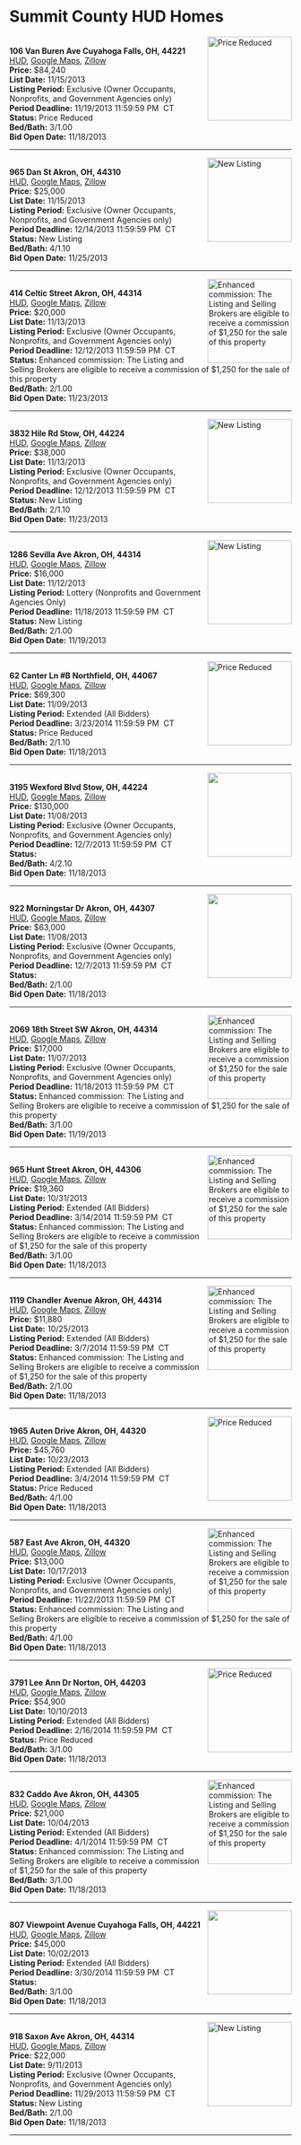 # Summit County HUD Homes

[<img alt="Price Reduced" src="https://www.hudhomestore.com/pages/ImageShow.aspx?Case=412-534550" align="right" style="height:150px;">](http://www.hudhomestore.com/Listing/PropertyDetails.aspx?caseNumber=412-534550)  
**106 Van Buren Ave Cuyahoga Falls, OH, 44221**  
[HUD](http://www.hudhomestore.com/Listing/PropertyDetails.aspx?caseNumber=412-534550), [Google Maps](http://maps.google.com/maps?q=106+Van+Buren+Ave+Cuyahoga+Falls%2C+OH%2C+44221), [Zillow](http://www.zillow.com/homes/106+Van+Buren+Ave+Cuyahoga+Falls%2C+OH%2C+44221/)  
**Price:** $84,240  
**List Date:** 11/15/2013  
**Listing Period:** Exclusive (Owner Occupants, Nonprofits, and Government Agencies only)  
**Period Deadline:** 11/19/2013 11:59:59 PM  CT  
**Status:** Price Reduced  
**Bed/Bath:** 3/1.00  
**Bid Open Date:** 11/18/2013

***

[<img alt="New Listing" src="https://www.hudhomestore.com/pages/ImageShow.aspx?Case=412-503516" align="right" style="height:150px;">](http://www.hudhomestore.com/Listing/PropertyDetails.aspx?caseNumber=412-503516)  
**965 Dan St Akron, OH, 44310**  
[HUD](http://www.hudhomestore.com/Listing/PropertyDetails.aspx?caseNumber=412-503516), [Google Maps](http://maps.google.com/maps?q=965+Dan+St+Akron%2C+OH%2C+44310), [Zillow](http://www.zillow.com/homes/965+Dan+St+Akron%2C+OH%2C+44310/)  
**Price:** $25,000  
**List Date:** 11/15/2013  
**Listing Period:** Exclusive (Owner Occupants, Nonprofits, and Government Agencies only)  
**Period Deadline:** 12/14/2013 11:59:59 PM  CT  
**Status:** New Listing  
**Bed/Bath:** 4/1.10  
**Bid Open Date:** 11/25/2013

***

[<img alt="Enhanced commission: The Listing and Selling Brokers are eligible to receive a commission of $1,250 for the sale of this property" src="https://www.hudhomestore.com/pages/ImageShow.aspx?Case=412-556227" align="right" style="height:150px;">](http://www.hudhomestore.com/Listing/PropertyDetails.aspx?caseNumber=412-556227)  
**414 Celtic Street Akron, OH, 44314**  
[HUD](http://www.hudhomestore.com/Listing/PropertyDetails.aspx?caseNumber=412-556227), [Google Maps](http://maps.google.com/maps?q=414+Celtic+Street+Akron%2C+OH%2C+44314), [Zillow](http://www.zillow.com/homes/414+Celtic+Street+Akron%2C+OH%2C+44314/)  
**Price:** $20,000  
**List Date:** 11/13/2013  
**Listing Period:** Exclusive (Owner Occupants, Nonprofits, and Government Agencies only)  
**Period Deadline:** 12/12/2013 11:59:59 PM  CT  
**Status:** Enhanced commission: The Listing and Selling Brokers are eligible to receive a commission of $1,250 for the sale of this property  
**Bed/Bath:** 2/1.00  
**Bid Open Date:** 11/23/2013

***

[<img alt="New Listing" src="https://www.hudhomestore.com/pages/ImageShow.aspx?Case=412-518037" align="right" style="height:150px;">](http://www.hudhomestore.com/Listing/PropertyDetails.aspx?caseNumber=412-518037)  
**3832 Hile Rd Stow, OH, 44224**  
[HUD](http://www.hudhomestore.com/Listing/PropertyDetails.aspx?caseNumber=412-518037), [Google Maps](http://maps.google.com/maps?q=3832+Hile+Rd+Stow%2C+OH%2C+44224), [Zillow](http://www.zillow.com/homes/3832+Hile+Rd+Stow%2C+OH%2C+44224/)  
**Price:** $38,000  
**List Date:** 11/13/2013  
**Listing Period:** Exclusive (Owner Occupants, Nonprofits, and Government Agencies only)  
**Period Deadline:** 12/12/2013 11:59:59 PM  CT  
**Status:** New Listing  
**Bed/Bath:** 2/1.10  
**Bid Open Date:** 11/23/2013

***

[<img alt="New Listing" src="https://www.hudhomestore.com/pages/ImageShow.aspx?Case=412-483944" align="right" style="height:150px;">](http://www.hudhomestore.com/Listing/PropertyDetails.aspx?caseNumber=412-483944)  
**1286 Sevilla Ave Akron, OH, 44314**  
[HUD](http://www.hudhomestore.com/Listing/PropertyDetails.aspx?caseNumber=412-483944), [Google Maps](http://maps.google.com/maps?q=1286+Sevilla+Ave+Akron%2C+OH%2C+44314), [Zillow](http://www.zillow.com/homes/1286+Sevilla+Ave+Akron%2C+OH%2C+44314/)  
**Price:** $16,000  
**List Date:** 11/12/2013  
**Listing Period:** Lottery (Nonprofits and Government Agencies Only)  
**Period Deadline:** 11/18/2013 11:59:59 PM  CT  
**Status:** New Listing  
**Bed/Bath:** 2/1.00  
**Bid Open Date:** 11/19/2013

***

[<img alt="Price Reduced" src="https://www.hudhomestore.com/pages/ImageShow.aspx?Case=412-408573" align="right" style="height:150px;">](http://www.hudhomestore.com/Listing/PropertyDetails.aspx?caseNumber=412-408573)  
**62 Canter Ln #B Northfield, OH, 44067**  
[HUD](http://www.hudhomestore.com/Listing/PropertyDetails.aspx?caseNumber=412-408573), [Google Maps](http://maps.google.com/maps?q=62+Canter+Ln+%23B+Northfield%2C+OH%2C+44067), [Zillow](http://www.zillow.com/homes/62+Canter+Ln+%23B+Northfield%2C+OH%2C+44067/)  
**Price:** $69,300  
**List Date:** 11/09/2013  
**Listing Period:** Extended (All Bidders)  
**Period Deadline:** 3/23/2014 11:59:59 PM  CT  
**Status:** Price Reduced  
**Bed/Bath:** 2/1.10  
**Bid Open Date:** 11/18/2013

***

[<img alt="" src="https://www.hudhomestore.com/pages/ImageShow.aspx?Case=412-579795" align="right" style="height:150px;">](http://www.hudhomestore.com/Listing/PropertyDetails.aspx?caseNumber=412-579795)  
**3195 Wexford Blvd Stow, OH, 44224**  
[HUD](http://www.hudhomestore.com/Listing/PropertyDetails.aspx?caseNumber=412-579795), [Google Maps](http://maps.google.com/maps?q=3195+Wexford+Blvd+Stow%2C+OH%2C+44224), [Zillow](http://www.zillow.com/homes/3195+Wexford+Blvd+Stow%2C+OH%2C+44224/)  
**Price:** $130,000  
**List Date:** 11/08/2013  
**Listing Period:** Exclusive (Owner Occupants, Nonprofits, and Government Agencies only)  
**Period Deadline:** 12/7/2013 11:59:59 PM  CT  
**Status:**   
**Bed/Bath:** 4/2.10  
**Bid Open Date:** 11/18/2013

***

[<img alt="" src="https://www.hudhomestore.com/pages/ImageShow.aspx?Case=412-530616" align="right" style="height:150px;">](http://www.hudhomestore.com/Listing/PropertyDetails.aspx?caseNumber=412-530616)  
**922 Morningstar Dr Akron, OH, 44307**  
[HUD](http://www.hudhomestore.com/Listing/PropertyDetails.aspx?caseNumber=412-530616), [Google Maps](http://maps.google.com/maps?q=922+Morningstar+Dr+Akron%2C+OH%2C+44307), [Zillow](http://www.zillow.com/homes/922+Morningstar+Dr+Akron%2C+OH%2C+44307/)  
**Price:** $63,000  
**List Date:** 11/08/2013  
**Listing Period:** Exclusive (Owner Occupants, Nonprofits, and Government Agencies only)  
**Period Deadline:** 12/7/2013 11:59:59 PM  CT  
**Status:**   
**Bed/Bath:** 2/1.00  
**Bid Open Date:** 11/18/2013

***

[<img alt="Enhanced commission: The Listing and Selling Brokers are eligible to receive a commission of $1,250 for the sale of this property" src="https://www.hudhomestore.com/pages/ImageShow.aspx?Case=412-583651" align="right" style="height:150px;">](http://www.hudhomestore.com/Listing/PropertyDetails.aspx?caseNumber=412-583651)  
**2069 18th Street SW Akron, OH, 44314**  
[HUD](http://www.hudhomestore.com/Listing/PropertyDetails.aspx?caseNumber=412-583651), [Google Maps](http://maps.google.com/maps?q=2069+18th+Street+SW+Akron%2C+OH%2C+44314), [Zillow](http://www.zillow.com/homes/2069+18th+Street+SW+Akron%2C+OH%2C+44314/)  
**Price:** $17,000  
**List Date:** 11/07/2013  
**Listing Period:** Exclusive (Owner Occupants, Nonprofits, and Government Agencies only)  
**Period Deadline:** 11/18/2013 11:59:59 PM  CT  
**Status:** Enhanced commission: The Listing and Selling Brokers are eligible to receive a commission of $1,250 for the sale of this property  
**Bed/Bath:** 3/1.00  
**Bid Open Date:** 11/19/2013

***

[<img alt="Enhanced commission: The Listing and Selling Brokers are eligible to receive a commission of $1,250 for the sale of this property" src="https://www.hudhomestore.com/pages/ImageShow.aspx?Case=412-657164" align="right" style="height:150px;">](http://www.hudhomestore.com/Listing/PropertyDetails.aspx?caseNumber=412-657164)  
**965 Hunt Street Akron, OH, 44306**  
[HUD](http://www.hudhomestore.com/Listing/PropertyDetails.aspx?caseNumber=412-657164), [Google Maps](http://maps.google.com/maps?q=965+Hunt+Street+Akron%2C+OH%2C+44306), [Zillow](http://www.zillow.com/homes/965+Hunt+Street+Akron%2C+OH%2C+44306/)  
**Price:** $19,360  
**List Date:** 10/31/2013  
**Listing Period:** Extended (All Bidders)  
**Period Deadline:** 3/14/2014 11:59:59 PM  CT  
**Status:** Enhanced commission: The Listing and Selling Brokers are eligible to receive a commission of $1,250 for the sale of this property  
**Bed/Bath:** 3/1.00  
**Bid Open Date:** 11/18/2013

***

[<img alt="Enhanced commission: The Listing and Selling Brokers are eligible to receive a commission of $1,250 for the sale of this property" src="https://www.hudhomestore.com/pages/ImageShow.aspx?Case=412-523980" align="right" style="height:150px;">](http://www.hudhomestore.com/Listing/PropertyDetails.aspx?caseNumber=412-523980)  
**1119 Chandler Avenue Akron, OH, 44314**  
[HUD](http://www.hudhomestore.com/Listing/PropertyDetails.aspx?caseNumber=412-523980), [Google Maps](http://maps.google.com/maps?q=1119+Chandler+Avenue+Akron%2C+OH%2C+44314), [Zillow](http://www.zillow.com/homes/1119+Chandler+Avenue+Akron%2C+OH%2C+44314/)  
**Price:** $11,880  
**List Date:** 10/25/2013  
**Listing Period:** Extended (All Bidders)  
**Period Deadline:** 3/7/2014 11:59:59 PM  CT  
**Status:** Enhanced commission: The Listing and Selling Brokers are eligible to receive a commission of $1,250 for the sale of this property  
**Bed/Bath:** 2/1.00  
**Bid Open Date:** 11/18/2013

***

[<img alt="Price Reduced" src="https://www.hudhomestore.com/pages/ImageShow.aspx?Case=412-617140" align="right" style="height:150px;">](http://www.hudhomestore.com/Listing/PropertyDetails.aspx?caseNumber=412-617140)  
**1965 Auten Drive Akron, OH, 44320**  
[HUD](http://www.hudhomestore.com/Listing/PropertyDetails.aspx?caseNumber=412-617140), [Google Maps](http://maps.google.com/maps?q=1965+Auten+Drive+Akron%2C+OH%2C+44320), [Zillow](http://www.zillow.com/homes/1965+Auten+Drive+Akron%2C+OH%2C+44320/)  
**Price:** $45,760  
**List Date:** 10/23/2013  
**Listing Period:** Extended (All Bidders)  
**Period Deadline:** 3/4/2014 11:59:59 PM  CT  
**Status:** Price Reduced  
**Bed/Bath:** 4/1.00  
**Bid Open Date:** 11/18/2013

***

[<img alt="Enhanced commission: The Listing and Selling Brokers are eligible to receive a commission of $1,250 for the sale of this property" src="https://www.hudhomestore.com/pages/ImageShow.aspx?Case=412-501307" align="right" style="height:150px;">](http://www.hudhomestore.com/Listing/PropertyDetails.aspx?caseNumber=412-501307)  
**587 East Ave Akron, OH, 44320**  
[HUD](http://www.hudhomestore.com/Listing/PropertyDetails.aspx?caseNumber=412-501307), [Google Maps](http://maps.google.com/maps?q=587+East+Ave+Akron%2C+OH%2C+44320), [Zillow](http://www.zillow.com/homes/587+East+Ave+Akron%2C+OH%2C+44320/)  
**Price:** $13,000  
**List Date:** 10/17/2013  
**Listing Period:** Exclusive (Owner Occupants, Nonprofits, and Government Agencies only)  
**Period Deadline:** 11/22/2013 11:59:59 PM  CT  
**Status:** Enhanced commission: The Listing and Selling Brokers are eligible to receive a commission of $1,250 for the sale of this property  
**Bed/Bath:** 4/1.00  
**Bid Open Date:** 11/18/2013

***

[<img alt="Price Reduced" src="https://www.hudhomestore.com/pages/ImageShow.aspx?Case=412-501411" align="right" style="height:150px;">](http://www.hudhomestore.com/Listing/PropertyDetails.aspx?caseNumber=412-501411)  
**3791 Lee Ann Dr Norton, OH, 44203**  
[HUD](http://www.hudhomestore.com/Listing/PropertyDetails.aspx?caseNumber=412-501411), [Google Maps](http://maps.google.com/maps?q=3791+Lee+Ann+Dr+Norton%2C+OH%2C+44203), [Zillow](http://www.zillow.com/homes/3791+Lee+Ann+Dr+Norton%2C+OH%2C+44203/)  
**Price:** $54,900  
**List Date:** 10/10/2013  
**Listing Period:** Extended (All Bidders)  
**Period Deadline:** 2/16/2014 11:59:59 PM  CT  
**Status:** Price Reduced  
**Bed/Bath:** 3/1.00  
**Bid Open Date:** 11/18/2013

***

[<img alt="Enhanced commission: The Listing and Selling Brokers are eligible to receive a commission of $1,250 for the sale of this property" src="https://www.hudhomestore.com/pages/ImageShow.aspx?Case=412-471427" align="right" style="height:150px;">](http://www.hudhomestore.com/Listing/PropertyDetails.aspx?caseNumber=412-471427)  
**832 Caddo Ave Akron, OH, 44305**  
[HUD](http://www.hudhomestore.com/Listing/PropertyDetails.aspx?caseNumber=412-471427), [Google Maps](http://maps.google.com/maps?q=832+Caddo+Ave+Akron%2C+OH%2C+44305), [Zillow](http://www.zillow.com/homes/832+Caddo+Ave+Akron%2C+OH%2C+44305/)  
**Price:** $21,000  
**List Date:** 10/04/2013  
**Listing Period:** Extended (All Bidders)  
**Period Deadline:** 4/1/2014 11:59:59 PM  CT  
**Status:** Enhanced commission: The Listing and Selling Brokers are eligible to receive a commission of $1,250 for the sale of this property  
**Bed/Bath:** 3/1.00  
**Bid Open Date:** 11/18/2013

***

[<img alt="" src="https://www.hudhomestore.com/pages/ImageShow.aspx?Case=412-522346" align="right" style="height:150px;">](http://www.hudhomestore.com/Listing/PropertyDetails.aspx?caseNumber=412-522346)  
**807 Viewpoint Avenue Cuyahoga Falls, OH, 44221**  
[HUD](http://www.hudhomestore.com/Listing/PropertyDetails.aspx?caseNumber=412-522346), [Google Maps](http://maps.google.com/maps?q=807+Viewpoint+Avenue+Cuyahoga+Falls%2C+OH%2C+44221), [Zillow](http://www.zillow.com/homes/807+Viewpoint+Avenue+Cuyahoga+Falls%2C+OH%2C+44221/)  
**Price:** $45,000  
**List Date:** 10/02/2013  
**Listing Period:** Extended (All Bidders)  
**Period Deadline:** 3/30/2014 11:59:59 PM  CT  
**Status:**   
**Bed/Bath:** 3/1.00  
**Bid Open Date:** 11/18/2013

***

[<img alt="New Listing" src="https://www.hudhomestore.com/pages/ImageShow.aspx?Case=412-564057" align="right" style="height:150px;">](http://www.hudhomestore.com/Listing/PropertyDetails.aspx?caseNumber=412-564057)  
**918 Saxon Ave Akron, OH, 44314**  
[HUD](http://www.hudhomestore.com/Listing/PropertyDetails.aspx?caseNumber=412-564057), [Google Maps](http://maps.google.com/maps?q=918+Saxon+Ave+Akron%2C+OH%2C+44314), [Zillow](http://www.zillow.com/homes/918+Saxon+Ave+Akron%2C+OH%2C+44314/)  
**Price:** $22,000  
**List Date:** 9/11/2013  
**Listing Period:** Exclusive (Owner Occupants, Nonprofits, and Government Agencies only)  
**Period Deadline:** 11/29/2013 11:59:59 PM  CT  
**Status:** New Listing  
**Bed/Bath:** 2/1.00  
**Bid Open Date:** 11/18/2013

***

